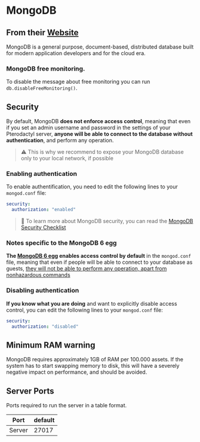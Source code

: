 # MongoDB

## From their [Website](https://www.mongodb.com/)

MongoDB is a general purpose, document-based, distributed database built for modern application developers and for the cloud era.

### MongoDB free monitoring.

To disable the message about free monitoring you can run `db.disableFreeMonitoring()`.

## Security

By default, MongoDB **does not enforce access control**, meaning that even if you set an admin username and password in the settings of your Pterodactyl server, **anyone will be able to connect to the database without authentication**, and perform any operation.

> :warning: This is why we recommend to expose your MongoDB database only to your local network, if possible

### Enabling authentication

To enable authentification, you need to edit the following lines to your `mongod.conf` file:

```yaml
security:
  authorization: "enabled"
```

> :closed_lock_with_key: To learn more about MongoDB security, you can read the [MongoDB Security Checklist](https://www.mongodb.com/docs/manual/administration/security-checklist/#security-checklist)

### Notes specific to the MongoDB 6 egg

**The [MongoDB 6 egg](./egg-mongo-d-b6.json) enables access control by default** in the `mongod.conf` file, meaning that even if people will be able to connect to your database as guests, [they will not be able to perform any operation, apart from nonhazardous commands](https://dba.stackexchange.com/a/292175)

### Disabling authentication

**If you know what you are doing** and want to explicitly disable access control, you can edit the following lines to your `mongod.conf` file:

```yaml
security:
  authorization: "disabled"
```

## Minimum RAM warning

MongoDB requires approximately 1GB of RAM per 100.000 assets. If the system has to start swapping memory to disk, this will have a severely negative impact on performance, and should be avoided.

## Server Ports

Ports required to run the server in a table format.

| Port    | default |
|---------|---------|
| Server  |  27017  |
